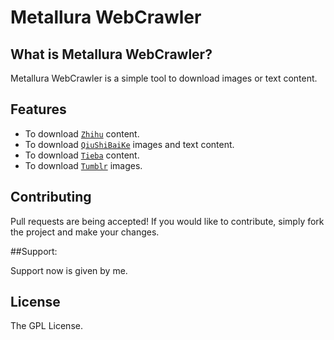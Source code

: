 # Metallura WebCrawler

## What is Metallura WebCrawler?

Metallura WebCrawler is a simple tool to download images or text content.

## Features

* To download [`Zhihu`](http://www.zhihu.com/) content.
* To download [`QiuShiBaiKe`](http://www.qiushibaike.com/) images and text content.
* To download [`Tieba`](http://tieba.baidu.com/) content.
* To download [`Tumblr`](https://www.tumblr.com/) images.

## Contributing

Pull requests are being accepted! If you would like to contribute, simply fork
the project and make your changes.

##Support:

Support now is given by me.

## License

The GPL License.
